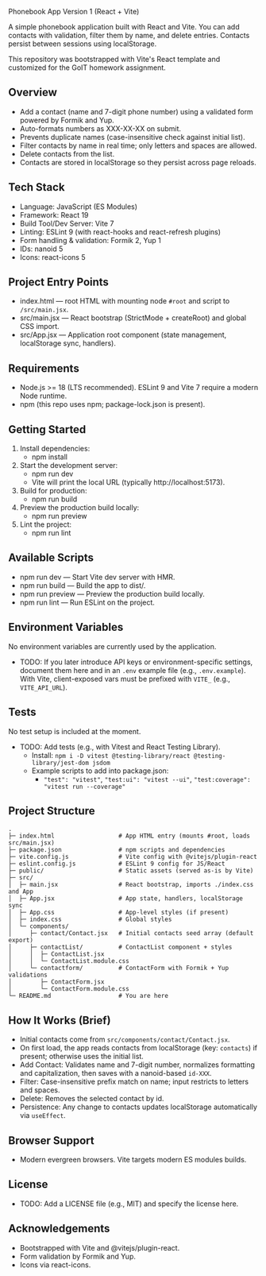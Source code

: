Phonebook App Version 1 (React + Vite)

A simple phonebook application built with React and Vite. You can add contacts with validation, filter them by name, and
delete entries. Contacts persist between sessions using localStorage.

This repository was bootstrapped with Vite's React template and customized for the GoIT homework assignment.

## Overview

- Add a contact (name and 7-digit phone number) using a validated form powered by Formik and Yup.
- Auto-formats numbers as XXX-XX-XX on submit.
- Prevents duplicate names (case-insensitive check against initial list).
- Filter contacts by name in real time; only letters and spaces are allowed.
- Delete contacts from the list.
- Contacts are stored in localStorage so they persist across page reloads.

## Tech Stack

- Language: JavaScript (ES Modules)
- Framework: React 19
- Build Tool/Dev Server: Vite 7
- Linting: ESLint 9 (with react-hooks and react-refresh plugins)
- Form handling & validation: Formik 2, Yup 1
- IDs: nanoid 5
- Icons: react-icons 5

## Project Entry Points

- index.html — root HTML with mounting node `#root` and script to `/src/main.jsx`.
- src/main.jsx — React bootstrap (StrictMode + createRoot) and global CSS import.
- src/App.jsx — Application root component (state management, localStorage sync, handlers).

## Requirements

- Node.js >= 18 (LTS recommended). ESLint 9 and Vite 7 require a modern Node runtime.
- npm (this repo uses npm; package-lock.json is present).

## Getting Started

1. Install dependencies:
    - npm install
2. Start the development server:
    - npm run dev
    - Vite will print the local URL (typically http://localhost:5173).
3. Build for production:
    - npm run build
4. Preview the production build locally:
    - npm run preview
5. Lint the project:
    - npm run lint

## Available Scripts

- npm run dev — Start Vite dev server with HMR.
- npm run build — Build the app to dist/.
- npm run preview — Preview the production build locally.
- npm run lint — Run ESLint on the project.

## Environment Variables

No environment variables are currently used by the application.

- TODO: If you later introduce API keys or environment-specific settings, document them here and in an `.env` example
  file (e.g., `.env.example`). With Vite, client-exposed vars must be prefixed with `VITE_` (e.g., `VITE_API_URL`).

## Tests

No test setup is included at the moment.

- TODO: Add tests (e.g., with Vitest and React Testing Library).
    - Install: `npm i -D vitest @testing-library/react @testing-library/jest-dom jsdom`
    - Example scripts to add into package.json:
        - `"test": "vitest"`, `"test:ui": "vitest --ui"`, `"test:coverage": "vitest run --coverage"`

## Project Structure

```
.
├─ index.html                  # App HTML entry (mounts #root, loads src/main.jsx)
├─ package.json                # npm scripts and dependencies
├─ vite.config.js              # Vite config with @vitejs/plugin-react
├─ eslint.config.js            # ESLint 9 config for JS/React
├─ public/                     # Static assets (served as-is by Vite)
├─ src/
│  ├─ main.jsx                 # React bootstrap, imports ./index.css and App
│  ├─ App.jsx                  # App state, handlers, localStorage sync
│  ├─ App.css                  # App-level styles (if present)
│  ├─ index.css                # Global styles
│  └─ components/
│     ├─ contact/Contact.jsx   # Initial contacts seed array (default export)
│     ├─ contactList/          # ContactList component + styles
│     │  ├─ ContactList.jsx
│     │  └─ ContactList.module.css
│     └─ contactform/          # ContactForm with Formik + Yup validations
│        ├─ ContactForm.jsx
│        └─ ContactForm.module.css
└─ README.md                   # You are here
```

## How It Works (Brief)

- Initial contacts come from `src/components/contact/Contact.jsx`.
- On first load, the app reads contacts from localStorage (key: `contacts`) if present; otherwise uses the initial list.
- Add Contact: Validates name and 7-digit number, normalizes formatting and capitalization, then saves with a
  nanoid-based `id-XXX`.
- Filter: Case-insensitive prefix match on name; input restricts to letters and spaces.
- Delete: Removes the selected contact by id.
- Persistence: Any change to contacts updates localStorage automatically via `useEffect`.

## Browser Support

- Modern evergreen browsers. Vite targets modern ES modules builds.

## License

- TODO: Add a LICENSE file (e.g., MIT) and specify the license here.

## Acknowledgements

- Bootstrapped with Vite and @vitejs/plugin-react.
- Form validation by Formik and Yup.
- Icons via react-icons.
